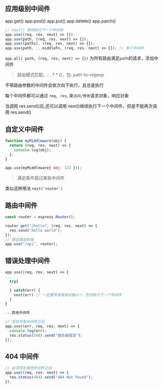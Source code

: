 ## 应用级别中间件

app.get() app.post() app.put() app.delete() app.patch()

```js
// next() 继续执行下一个中间件
app.use((req, res, next) => {});
app.use(path, (req, res, next) => {});
app.use([paths], (req, res, next) => {});
app.use(path, ...middleFn, (req, res, next) => {}); // 多个中间件
```

`app.all( path, (req, res, next) => {})` 为所有路由满足`path`的请求，添加中间件

> 路由模式匹配，: . ? \* ()，包: path-to-regexp

不带路由参数的中间件会依次向下执行，且总是执行

每个中间件都可以通过 `req, res`, 来`访问/修改`请求对象，响应对象

当调用 res.send()后,还可以调用 next()继续执行下一个中间件，但是不能再次调用 res.send()

## 自定义中间件

```js
function myMiddleware(obj) {
  return (req, res, next) => {
    console.log(obj);
  };
}

app.use(myMiddleware{ obj: 123 }));
```

> 满足条件跳过某些中间件

类似这种用法 `next('router')`

## 路由中间件

```js
const router = express.Router();

router.get("/hello", (req, res, next) => {
  res.send("hello world");
});
// 限定路由前缀
app.use("/api", router);
```

## 错误处理中间件

```js
app.use((req, res, next) => {
...
  try{

  } catch(err) {
    next(err) // 一定要传递错误对象err，否则执行下一个中间件
  }
}

...其他中间件

// 写在所有中间件之后
app.use((err, req, res, next) => {
  console.log(err);
  res.status(500).send("服务器错误");
});
```

## 404 中间件

```js
// 必须写在其他中间件之后
app.use((req, res, next) => {
  res.status(404).send("404 Not Found");
});
```
